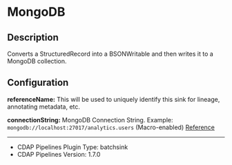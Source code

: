 # MongoDB


Description
-----------
Converts a StructuredRecord into a BSONWritable and then writes it to a MongoDB collection.


Configuration
-------------
**referenceName:** This will be used to uniquely identify this sink for lineage, annotating metadata, etc.

**connectionString:** MongoDB Connection String. Example: `mongodb://localhost:27017/analytics.users` (Macro-enabled)
[Reference](http://docs.mongodb.org/manual/reference/connection-string)

---
- CDAP Pipelines Plugin Type: batchsink
- CDAP Pipelines Version: 1.7.0
